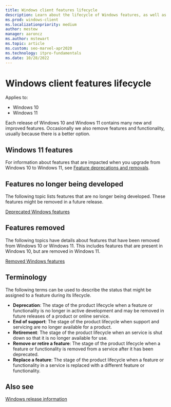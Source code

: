 ```yaml
---
title: Windows client features lifecycle
description: Learn about the lifecycle of Windows features, as well as features that are no longer developed, removed features, and terminology assigned to a feature.
ms.prod: windows-client
ms.localizationpriority: medium
author: mestew
manager: aaroncz
ms.author: mstewart
ms.topic: article
ms.custom: seo-marvel-apr2020
ms.technology: itpro-fundamentals
ms.date: 10/28/2022
---
```

# Windows client features lifecycle

Applies to: 
- Windows 10
- Windows 11

Each release of Windows 10 and Windows 11 contains many new and improved features. Occasionally we also remove features and functionality, usually because there is a better option.

## Windows 11 features

For information about features that are impacted when you upgrade from Windows 10 to Windows 11, see [Feature deprecations and removals](https://www.microsoft.com/windows/windows-11-specifications#table3).

## Features no longer being developed

The following topic lists features that are no longer being developed. These features might be removed in a future release.

[Deprecated Windows features](deprecated-features.md)

## Features removed

The following topics have details about features that have been removed from Windows 10 or Windows 11. This includes features that are present in Windows 10, but are removed in Windows 11.

[Removed Windows features](removed-features.md)

## Terminology

The following terms can be used to describe the status that might be assigned to a feature during its lifecycle. 

- **Deprecation**: The stage of the product lifecycle when a feature or functionality is no longer in active development and may be removed in future releases of a product or online service.
- **End of support**: The stage of the product lifecycle when support and servicing are no longer available for a product.
- **Retirement**: The stage of the product lifecycle when an service is shut down so that it is no longer available for use.
- **Remove or retire a feature**: The stage of the product lifecycle when a feature or functionality is removed from a service after it has been deprecated.
- **Replace a feature**: The stage of the product lifecycle when a feature or functionality in a service is replaced with a different feature or functionality.

## Also see

[Windows release information](/windows/release-health/release-information)

